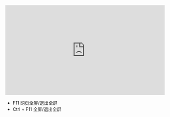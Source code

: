 <script setup>
	import { ref, reactive,onUnmounted } from 'vue';
	
	const ge = ref(null);
	let qp = false;
	
	
	
	const keydown = e => {
		if (qp) {
			qp = false;
			document.exitFullscreen();
		} else {
			qp = true
			ge.value.requestFullscreen();
		}
	};
	
	const keydown2 = e => {
		aview.winform.fullScreen();
	};
	
	
	let hkId = aview.winform.reghotkey(keydown, 0, 122)
	let hkId2 = aview.winform.reghotkey(keydown2, 2, 122)
	
	console.log(hkId,hkId2);
	
	onUnmounted(()=>{
		aview.winform.unreghotkey(hkId);
		aview.winform.unreghotkey(hkId2);
	})
</script>

<iframe ref="ge" src="https://miniroyale.io/" style="border:none;width:100%;height: auto;aspect-ratio: 16/9;background-color: black;"></iframe>



- F11 网页全屏/退出全屏
- Ctrl + F11 全屏/退出全屏